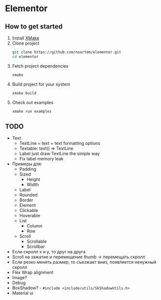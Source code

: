 # Elementor

## How to get started

1. Install [XMake](https://xmake.io)
2. Clone project
    ```bash
    git clone https://github.com/noartem/elementor.git
    cd elementor
    ```
3. Fetch project dependencies
    ```bash
    xmake
    ```
4. Build project for your system
    ```bash
    xmake build
    ```
5. Check out examples
    ```bash
    xmake run examples
    ```

## TODO

* Text
    * TextLine = text + text formatting options
    * Textable: text() => TextLine
    * Label just draw TextLine the simple way
    * Fix label memory leak
* Примеры для:
    * Padding
    * Sized
        * Height
        * Width
    * Label
    * Rounded
    * Border
    * Element
    * Clickable
    * Hoverable
    * List
        * Column
        * Row
    * Scroll
        * Scrollable
        * Scrollbar
* Если скролл x и y, то друг на друга
* Scroll на зажатие и перемещение thumb -> перемещать скролл
* Если резко менять размер, то съезжает вниз, появляется ненужный скролл
* Flex Wrap alignment
* Image?
* Debug
* BoxShadow? - `#include <include/utils/SkShadowUtils.h>`
* Material ui
